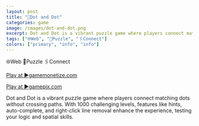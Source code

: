 ```yaml
---
layout: post
title: "📍Dot and Dot"
categories: game
image: /images/dot-and-dot.png
excerpt: Dot and Dot is a vibrant puzzle game where players connect matching dots without crossing paths. With 1000 challenging levels, features like hints, auto-complete, and right-click line removal enhance the experience, testing your logic and spatial skills.
tags: ["🌐Web", "🧩Puzzle", "🖇️Connect"]
colors: ["primary", "info", "info"]
---
```


<span class="badge badge-primary">🌐Web</span>
<span class="badge badge-info">🧩Puzzle</span>
<span class="badge badge-info">🖇️Connect</span>

<a href="https://html5.gamemonetize.co/pi17f968llgbytljvd391tql0csmwmkb/" class="btn btn-primary btn-lg">Play at ▶️gamemonetize.com</a>

<a href="https://www.gamepix.com/play/paint-tomato" class="btn btn-primary btn-lg">Play at ▶️gamepix.com</a>

Dot and Dot is a vibrant puzzle game where players connect matching dots without crossing paths. With 1000 challenging levels, features like hints, auto-complete, and right-click line removal enhance the experience, testing your logic and spatial skills.
